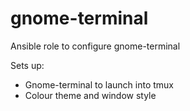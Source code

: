 # gnome-terminal

Ansible role to configure gnome-terminal

Sets up:
* Gnome-terminal to launch into tmux
* Colour theme and window style
